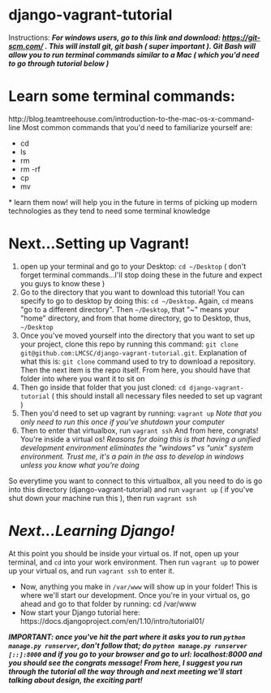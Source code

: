 # django-vagrant-tutorial

Instructions:
<i><b>For windows users, go to this link and download: https://git-scm.com/ . This will install git, git bash ( super important ). Git Bash will allow you to run terminal commands similar to a Mac ( which you'd need to go through tutorial below ) </b></i>
<div>
  <h1>Learn some terminal commands:</h1>
  http://blog.teamtreehouse.com/introduction-to-the-mac-os-x-command-line
  Most common commands that you'd need to familiarize yourself are:
  <ul>
    <li>cd</li>
    <li>ls</li>
    <li>rm</li>
    <li>rm -rf</li>
    <li>cp</li>
    <li>mv</li>
  </ul>
    *  learn them now! will help you in the future in terms of picking up modern technologies as they tend to need some terminal knowledge
</div>
<div>
<h1>Next...Setting up Vagrant!</h1>
  <ol>
    <li>
      open up your terminal and go to your Desktop: <code>cd ~/Desktop</code> ( don't forget terminal commands...I'll stop doing these in the future and expect you guys to know these )
    </li>
    <li>
      Go to the directory that you want to download this tutorial! You can specify to go to desktop by doing this: <code>cd ~/Desktop</code>. Again, <code>cd</code> means "go to a different directory". Then <code>~/Desktop</code>, that "~" means your "home" directory, and from that home directory, go to Desktop, thus, <code>~/Desktop</code>
    </li>
    <li>
      Once you've moved yourself into the directory that you want to set up your project, clone this repo by running this command: <code>git clone git@github.com:LMCSC/django-vagrant-tutorial.git</code>. Explanation of what this is: <code>git clone</code> command used to try to download a repository. Then the next item is the repo itself. From here, you should have that folder into where you want it to sit on
    </li>
    <li>
      Then go inside that folder that you just cloned: <code>cd django-vagrant-tutorial</code> ( this should install all necessary files needed to set up vagrant )
    </li>
    <li>
      Then you'd need to set up vagrant by running: <code>vagrant up</code> <i>Note that you only need to run this once if you've shutdown your computer</i>
    </li>
    <li>
      Then to enter that virtualbox, run <code>vagrant ssh</code>
      And from here, congrats! You're inside a virtual os! <i>Reasons for doing this is that having a unified development environment eliminates the "windows" vs "unix" system environment. Trust me, it's a pain in the ass to develop in windows unless you know what you're doing</i>
    </li>
  </ol>
</div>

So everytime you want to connect to this virtualbox, all you need to do is go into this directory (django-vagrant-tutorial) and run
<code>vagrant up</code> ( if you've shut down your machine run this ), then run <code>vagrant ssh</code>





<div>
  <h1><i>Next...Learning Django!</i></h1>
  <p>
    At this point you should be inside your virtual os. If not, open up your terminal, and <code>cd</code> into your work environment. Then run <code>vagrant up</code> to power up your virtual os, and run <code>vagrant ssh</code> to enter it.
  <p>
</div>
<div>
  <ul>
    <li>
      Now, anything you make in <code>/var/www</code> will show up in your folder! This is where we'll start our development. Once you're in your virtual os, go ahead and go to that folder by running: </code>cd /var/www</code>
    </li>
    <li>
      Now start your Django tutorial here: https://docs.djangoproject.com/en/1.10/intro/tutorial01/ 
    </li>
  </ul>
</div>

<i><b>IMPORTANT: once you've hit the part where it asks you to run <code>python manage.py runserver</code>, don't follow that;
do <code>python manage.py runserver [::]:8000</code> and if you go to your browser and go to url: localhost:8000 and you should see the congrats message!
From here, I suggest you run through the tutorial all the way through and next meeting we'll start talking about design, the exciting part!
